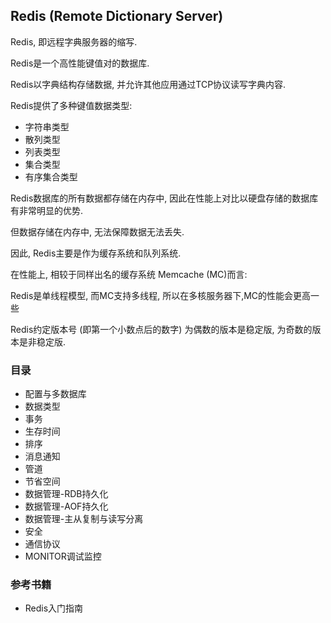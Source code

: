## Redis (Remote Dictionary Server)

Redis, 即远程字典服务器的缩写. 

Redis是一个高性能键值对的数据库.

Redis以字典结构存储数据, 并允许其他应用通过TCP协议读写字典内容.

Redis提供了多种键值数据类型:
- 字符串类型
- 散列类型
- 列表类型
- 集合类型
- 有序集合类型

Redis数据库的所有数据都存储在内存中, 因此在性能上对比以硬盘存储的数据库有非常明显的优势.

但数据存储在内存中, 无法保障数据无法丢失. 

因此, Redis主要是作为缓存系统和队列系统.

在性能上, 相较于同样出名的缓存系统 Memcache (MC)而言:

Redis是单线程模型, 而MC支持多线程, 所以在多核服务器下,MC的性能会更高一些

Redis约定版本号 (即第一个小数点后的数字) 为偶数的版本是稳定版, 为奇数的版本是非稳定版.

### 目录
- 配置与多数据库
- 数据类型
- 事务
- 生存时间
- 排序
- 消息通知
- 管道
- 节省空间
- 数据管理-RDB持久化
- 数据管理-AOF持久化
- 数据管理-主从复制与读写分离
- 安全
- 通信协议
- MONITOR调试监控

### 参考书籍
- Redis入门指南